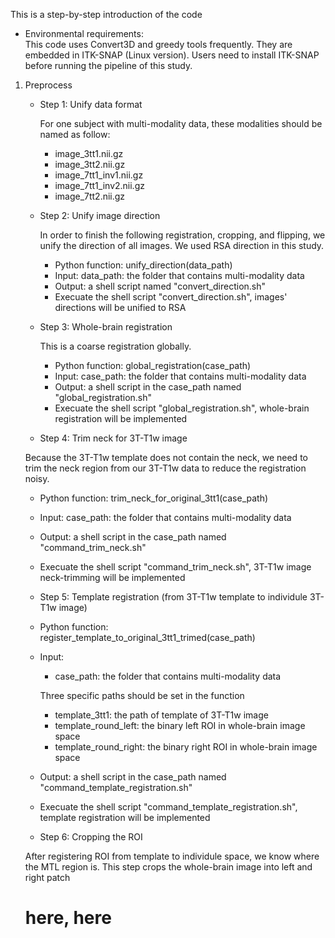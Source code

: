 This is a step-by-step introduction of the code
- Environmental requirements:\
  This code uses Convert3D and greedy tools frequently. They are embedded in ITK-SNAP (Linux version). Users need to install ITK-SNAP before running the pipeline of this study.
  
1. Preprocess
   - Step 1: Unify data format
     
     For one subject with multi-modality data, these modalities should be named as follow:
     - image_3tt1.nii.gz
     - image_3tt2.nii.gz
     - image_7tt1_inv1.nii.gz
     - image_7tt1_inv2.nii.gz
     - image_7tt2.nii.gz
       
   - Step 2: Unify image direction
     
     In order to finish the following registration, cropping, and flipping, we unify the direction of all images. We used RSA direction in this study.
     - Python function: unify_direction(data_path)
     - Input: data_path: the folder that contains multi-modality data
     - Output: a shell script named "convert_direction.sh"
     - Execuate the shell script "convert_direction.sh", images' directions will be unified to RSA
       
   - Step 3: Whole-brain registration
     
     This is a coarse registration globally.
     - Python function: global_registration(case_path)
     - Input: case_path: the folder that contains multi-modality data
     - Output: a shell script in the case_path named "global_registration.sh"
     - Execuate the shell script "global_registration.sh", whole-brain registration will be implemented

   - Step 4: Trim neck for 3T-T1w image
    
    Because the 3T-T1w template does not contain the neck, we need to trim the neck region from our 3T-T1w data to reduce the registration noisy.
    - Python function: trim_neck_for_original_3tt1(case_path)
    - Input: case_path: the folder that contains multi-modality data
    - Output: a shell script in the case_path named "command_trim_neck.sh"
    - Execuate the shell script "command_trim_neck.sh", 3T-T1w image neck-trimming will be implemented

   - Step 5: Template registration (from 3T-T1w template to individule 3T-T1w image)
    
    - Python function: register_template_to_original_3tt1_trimed(case_path)
    - Input:
      - case_path: the folder that contains multi-modality data
      
      Three specific paths should be set in the function
      - template_3tt1: the path of template of 3T-T1w image
      - template_round_left: the binary left ROI in whole-brain image space
      - template_round_right: the binary right ROI in whole-brain image space
     
    - Output: a shell script in the case_path named "command_template_registration.sh"
    - Execuate the shell script "command_template_registration.sh", template registration will be implemented

   - Step 6: Cropping the ROI

    After registering ROI from template to individule space, we know where the MTL region is. This step crops the whole-brain image into left and right patch
    # here, here
    
      
